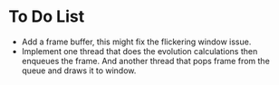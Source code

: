 # To Do List

* Add a frame buffer, this might fix the flickering window issue.
* Implement one thread that does the evolution calculations then enqueues the frame. And another thread that pops frame from the queue and draws it to window.